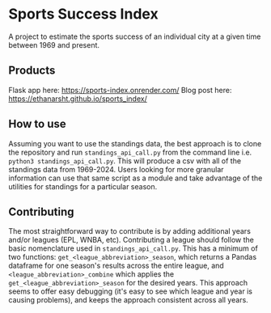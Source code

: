 # Sports Success Index
A project to estimate the sports success of an individual city at a given time between 1969 and present.

## Products
Flask app here: https://sports-index.onrender.com/
Blog post here: https://ethanarsht.github.io/sports_index/

## How to use
Assuming you want to use the standings data, the best approach is to clone the repository and run `standings_api_call.py` from the command line i.e. `python3 standings_api_call.py`. This will produce a csv with all of the standings data from 1969-2024. Users looking for more granular information can use that same script as a module and take advantage of the utilities for standings for a particular season.

## Contributing
The most straightforward way to contribute is by adding additional years and/or leagues (EPL, WNBA, etc). Contributing a league should follow the basic nomenclature used in `standings_api_call.py`. This has a minimum of two functions: `get_<league_abbreviation>_season`, which returns a Pandas dataframe for one season's results across the entire league, and `<league_abbreviation>_combine` which applies the `get_<league_abbreviation>_season` for the desired years. This approach seems to offer easy debugging (it's easy to see which league and year is causing problems), and keeps the approach consistent across all years.
